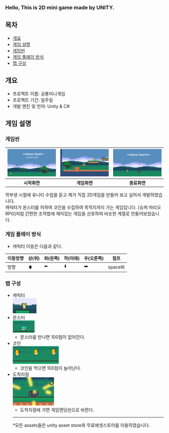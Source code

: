 ### Hello, This is 2D mini game made by UNITY.
## **목차**
- [개요](##개요)
- [게임 설명](##게임설명)
- [게임씬](###게임씬)
- [게임 플레이 방식](###게임플레이방식)
- [맵 구성](###맵구성)


## **개요**
- 프로젝트 이름: 공룡미니게임
- 프로젝트 기간: 일주일
- 개발 엔진 및 언어: Unity & C#

## **게임 설명**

### 게임씬
|<img src=readmeImages/start.png>|<img src=readmeImages/game.png>|<img src=readmeImages/clear.png>|
|:---:|:---:|:---:|
|**시작화면**|**게임화면**|**종료화면**|

학부생 시절에 유니티 수업을 듣고 제가 직접 2D게임을 만들어 보고 싶어서 개발하였습니다. <br/>
캐릭터가 몬스터를 피하여 코인을 수집하여 목적지까지 가는 게임입니다. [슈퍼 마리오 RPG]처럼 간편한 조작법에 재미있는 게임을 선호하여 비슷한 계열로 만들어보았습니다. <br/>

### 게임 플레이 방식
- 캐릭터 이동은 다음과 같다. 
  
|이동방향|상(위)|좌(왼쪽)|하(아래)|우(오른쪽)|점프|
|---|---|---|---|---|---|
|방향|⬆️|⬅️|⬇️|➡️|space바|


### 맵 구성
- 캐릭터
  <br/>
  <img src=readmeImages/dino.png>
- 몬스터
  <br/>
  <img src=readmeImages/enemy.png>
  - 몬스터를 만나면 100점이 없어진다.
- 코인
  <br/>
  <img src=readmeImages/coin.png>
  - 코인을 먹으면 100점이 늘어난다. 
- 도착지점
  <br/>
  <img src=readmeImages/arrive.png>
  - 도착지점에 가면 게임엔딩씬으로 바뀐다. 
  <hr/>
  *모든 assets들은 unity asset store와 무료에셋스토어를 이용하였습니다. 

